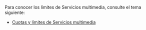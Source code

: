Para conocer los límites de Servicios multimedia, consulte el tema siguiente:

-   [Cuotas y límites de Servicios multimedia][Cuotas y límites de Servicios multimedia]

  [Cuotas y límites de Servicios multimedia]: http://msdn.microsoft.com/es-es/library/azure/jj945161.aspx

